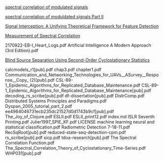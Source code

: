 [spectral correlation of modulated signals](01164951.pdf)

[spectral correlation of moduldated signals Part II](0584gard.pdf)

[Signal Interception: A  Unifying Theoretical Framework for Feature Detection](0595gard.pdf)

[Measurement  of  Spectral  Correlation](0897gard.pdf)

2170922-EB-I_Heart_Logs.pdf
Artificial Intelligence A Modern Approach (3rd Edition).pdf

[Blind Source Separation Using Second-Order
Cyclostationary Statistics](AXMH2001.pdf)

calcmodels_r1[pub].pdf
chap3.pdf
chapter1.pdf
Communication_and_Networking_Technologies_for_UAVs__ASurvey__Response__Copy_ (2)[pub].pdf
CSL-89-1_Epidemic_Algorithms_for_Replicated_Database_Maintenance.pdf
CSL-89-1_Epidemic_Algorithms_for_Replicated_Database_Maintenance[pub].pdf
decoding_rs_scribe[pub].pdf
df-dissertation[pub].pdf
DistrComp.pdf
Distributed Systems Principles and Paradigms.pdf
Dyspan_2005_tutorial_part_2.pdf
ee4964046731ecb235dc21527d0d1743b9cf[pub].pdf
The_Joy_of_Clojure.pdf
ESLII.pdf
ESLII_print12.pdf
index.md
ISLR Seventh Printing.pdf
Julier1997_SPIE_KF.pdf
LICENSE
machine learning neural and statistical classification.pdf
Radiometric Detection 7-18-11.pdf
RecSqRoot[pub].pdf
reduced-state-seq-detection-cpm.pdf
rs_scribe[pub].pdf
sicp.pdf
tdoa-research[pub].pdf
The Spectral Correlation Function.pdf
The_Spectral_Correlation_Theory_of_Cyclostationary_Time-Series.pdf
WHP031[pub].pdf
